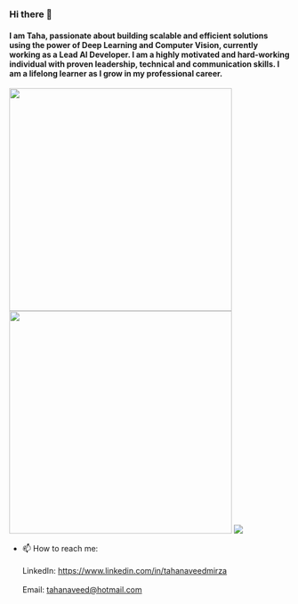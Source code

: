 ### Hi there 👋

#### I am Taha, passionate about building scalable and efficient solutions using the power of Deep Learning and Computer Vision, currently working as a Lead AI Developer. I am a highly motivated and hard-working individual with proven leadership, technical and communication skills. I am a lifelong learner as I grow in my professional career.

<img src="https://github-readme-stats.vercel.app/api?username=tahanaveed97&layout=compact&show_icons=true&theme=highcontrast&count_private=true&hide=contribs,prs,issues" width="400">
<img src="https://github-readme-stats.vercel.app/api/top-langs?username=tahanaveed97&layout=compact&show_icons=true&theme=highcontrast" width="400">
<img src="https://github-readme-stats.vercel.app/api/wakatime?username=tahanaveed97">


- 📫 How to reach me: <br/> <br/>
LinkedIn: https://www.linkedin.com/in/tahanaveedmirza <br/> <br/>
Email: tahanaveed@hotmail.com
